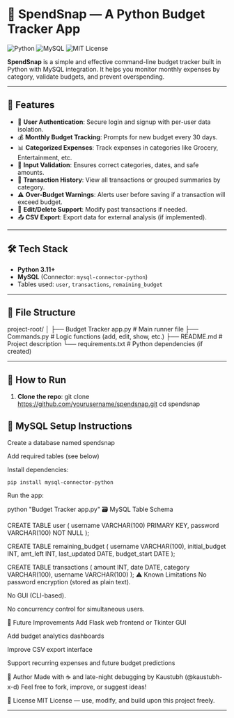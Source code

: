 # 💸 SpendSnap — A Python Budget Tracker App

![Python](https://img.shields.io/badge/Python-3.11+-blue)
![MySQL](https://img.shields.io/badge/MySQL-8.0-orange)
![MIT License](https://img.shields.io/badge/License-MIT-green)


**SpendSnap** is a simple and effective command-line budget tracker built in Python with MySQL integration. It helps you monitor monthly expenses by category, validate budgets, and prevent overspending.

---

## 🚀 Features

- 👤 **User Authentication**: Secure login and signup with per-user data isolation.
- 💰 **Monthly Budget Tracking**: Prompts for new budget every 30 days.
- 📊 **Categorized Expenses**: Track expenses in categories like Grocery, Entertainment, etc.
- 🧠 **Input Validation**: Ensures correct categories, dates, and safe amounts.
- 🧾 **Transaction History**: View all transactions or grouped summaries by category.
- ⚠️ **Over-Budget Warnings**: Alerts user before saving if a transaction will exceed budget.
- 🧹 **Edit/Delete Support**: Modify past transactions if needed.
- 📤 **CSV Export**: Export data for external analysis (if implemented).
  
---

## 🛠️ Tech Stack

- **Python 3.11+**
- **MySQL** (Connector: `mysql-connector-python`)
- Tables used: `user`, `transactions`, `remaining_budget`

---

## 📁 File Structure

project-root/
│
├── Budget Tracker app.py # Main runner file
├── Commands.py # Logic functions (add, edit, show, etc.)
├── README.md # Project description
└── requirements.txt # Python dependencies (if created)

---

## 🧪 How to Run

1. **Clone the repo**:
   git clone https://github.com/yourusername/spendsnap.git
   cd spendsnap

## 🧱 MySQL Setup Instructions

Create a database named spendsnap

Add required tables (see below)

Install dependencies:

    pip install mysql-connector-python
Run the app:

python "Budget Tracker app.py"
🗃️ MySQL Table Schema

CREATE TABLE user (
    username VARCHAR(100) PRIMARY KEY,
    password VARCHAR(100) NOT NULL
);

CREATE TABLE remaining_budget (
    username VARCHAR(100),
    initial_budget INT,
    amt_left INT,
    last_updated DATE,
    budget_start DATE
);

CREATE TABLE transactions (
    amount INT,
    date DATE,
    category VARCHAR(100),
    username VARCHAR(100)
);
⚠️ Known Limitations
No password encryption (stored as plain text).

No GUI (CLI-based).

No concurrency control for simultaneous users.

🧠 Future Improvements
Add Flask web frontend or Tkinter GUI

Add budget analytics dashboards

Improve CSV export interface

Support recurring expenses and future budget predictions

👤 Author
Made with ☕ and late-night debugging by Kaustubh (@kaustubh-x-d)
Feel free to fork, improve, or suggest ideas!

📄 License
MIT License — use, modify, and build upon this project freely.

---
